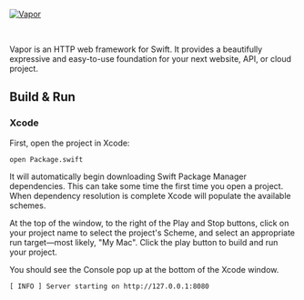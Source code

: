 <a href="https://discord.gg/vapor">

![Vapor](https://user-images.githubusercontent.com/1342803/75634175-4876d680-5bd9-11ea-90d6-12c7b6a9ee3f.png)

</a>

<br>

Vapor is an HTTP web framework for Swift. It provides a beautifully expressive and easy-to-use foundation for your next website, API, or cloud project.

## Build & Run

### Xcode

First, open the project in Xcode:

`open Package.swift`

It will automatically begin downloading Swift Package Manager dependencies. This can take some time the first time you open a project. When dependency resolution is complete Xcode will populate the available schemes.

At the top of the window, to the right of the Play and Stop buttons, click on your project name to select the project's Scheme, and select an appropriate run target—most likely, "My Mac". Click the play button to build and run your project.

You should see the Console pop up at the bottom of the Xcode window.

`[ INFO ] Server starting on http://127.0.0.1:8080`
